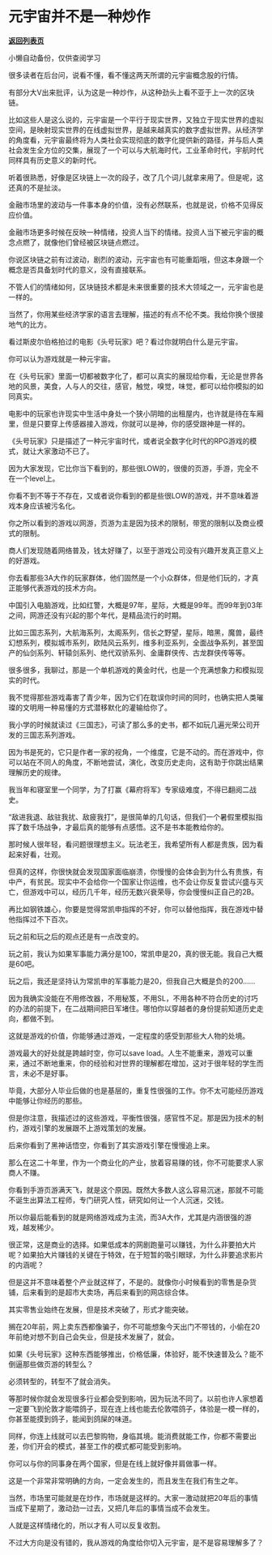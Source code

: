 # 元宇宙并不是一种炒作

[**返回列表页**](/gzh/记忆承载3)

小懒自动备份，仅供查阅学习

很多读者在后台问，说看不懂，看不懂这两天所谓的元宇宙概念股的行情。  

  

有部分大V出来批评，认为这是一种炒作，从这种劲头上看不亚于上一次的区块链。

  

比如这些人是这么说的，元宇宙是一个平行于现实世界，又独立于现实世界的虚拟空间，是映射现实世界的在线虚拟世界，是越来越真实的数字虚拟世界。从经济学的角度看，元宇宙最终将为人类社会实现彻底的数字化提供新的路径，并与后人类社会发生全方位的交集，展现了一个可以与大航海时代，工业革命时代，宇航时代同样具有历史意义的新时代。

  

听着很熟悉，好像是区块链上一次的段子，改了几个词儿就拿来用了。但是呢，这还真的不是扯淡。

  

金融市场里的波动与一件事本身的价值，没有必然联系，也就是说，价格不见得反应价值。

  

金融市场更多时候在反映一种情绪，投资人当下的情绪。投资人当下被元宇宙的概念点燃了，就像他们曾经被区块链点燃过。

  

你说区块链之前有过波动，剧烈的波动，元宇宙也有可能重蹈哦，但这本身跟一个概念是否具备划时代的意义，没有直接联系。

  

不管人们的情绪如何，区块链技术都是未来很重要的技术大领域之一，元宇宙也是一样的。

  

当然了，你用某些经济学家的语言去理解，描述的有点不伦不类。我给你换个很接地气的比方。  

  

看过斯皮尔伯格拍过的电影《头号玩家》吧？看过你就明白什么是元宇宙。

  

你可以认为游戏就是一种元宇宙。  

  

在《头号玩家》里面一切都被数字化了，都可以真实的展现给你看，无论是世界各地的风景，美食，人与人的交往，感官，触觉，嗅觉，味觉，都可以给你模拟的如同真实。  

  

电影中的玩家也许现实中生活中身处一个狭小阴暗的出租屋内，也许就是待在车厢里，但是只要穿上传感器接入游戏，你就可以是神，你的感受跟神是一样的。  

  

《头号玩家》只是描述了一种元宇宙时代，或者说全数字化时代的RPG游戏的模式，就让大家激动不已了。

  

因为大家发现，它比你当下看到的，那些很LOW的，很傻的页游，手游，完全不在一个level上。

  

你看不到不等于不存在，又或者说你看到的都是些很LOW的游戏，并不意味着游戏本身应该被污名化。

  

你之所以看到的游戏以网游，页游为主是因为技术的限制，带宽的限制以及商业模式的限制。  

  

商人们发现随着网络普及，钱太好赚了，以至于游戏公司没有兴趣开发真正意义上的好游戏。

  

你去看那些3A大作的玩家群体，他们固然是一个小众群体，但是他们玩的，才真正能够代表游戏的技术方向。

  

中国引入电脑游戏，比如红警，大概是97年，星际，大概是99年。而99年到03年之间，网游还没有兴起的那个年代，是精品流行的时期。

  

比如三国志系列，大航海系列，太阁系列，信长之野望，星际，暗黑，魔兽，最终幻想系列，模拟城市系列，欧陆风云系列，维多利亚系列，全面战争系列，甚至国产的仙剑系列、轩辕剑系列、绝代双骄系列、金庸群侠传、古龙群侠传等等。

  

很多很多，我聊过，那是一个单机游戏的黄金时代，也是一个充满想象力和模拟现实的时代。

  

我不觉得那些游戏毒害了青少年，因为它们在耽误你时间的同时，也确实把人类璀璨的文明用一种易懂的方式潜移默化的灌输给你了。

  

我小学的时候就读过《三国志》，可读了那么多的史书，都不如玩几遍光荣公司开发的三国志系列游戏。

  

因为书是死的，它只是作者一家的视角，一个维度，它是不动的。而在游戏中，你可以站在不同人的角度，不断地尝试，演化，改变历史走向，这有助于你跳出结果理解历史的规律。

  

我当年和寝室里一个同学，为了打赢《幕府将军》专家级难度，不得已翻阅二战史。

  

“敌进我退、敌驻我扰、敌疲我打”，是很简单的几句话，但我们一个暑假里模拟指挥了数千场战争，才最后真的能够有点感悟。这不是书本能教给你的。

  

那时候人很年轻，看问题很理想主义。玩法老王，我希望所有人都是贵族，因为看起来好看，壮观。

  

但真的这样，你很快就会发现国家面临崩溃，你慢慢的会体会到为什么有贵族，有中产，有贫民。现实中不会给你一个国家让你运维，也不会让你反复尝试兴盛与灭亡，但游戏中可以，经历几千年，经历无数兴衰荣辱，你会慢慢纠正自己的2B。  

  

再比如钢铁雄心，你要是觉得常凯申指挥的不好，你可以替他指挥，我在游戏中替他指挥过不下百次。  

  

玩之前和玩之后的观点还是有一点改变的。  

  

玩之前，我认为如果军事能力满分是100，常凯申是20，真的很无能。我自己大概是60吧。

  

玩之后，我还是坚持认为常凯申的军事能力是20，但我自己大概是负的200......

  

因为我确实没能在不用修改器，不用秘笈，不用SL，不用各种不符合历史的讨巧的办法的前提下，在二战期间把日军堵住。哪怕你以穿越者的身份提前知道历史走向，都做不到。  

  

这就是游戏的价值，你能够通过游戏，一定程度的感受到那些大人物的处境。  

  

游戏最大的好处就是跨越时空，你可以save
load。人生不能重来，游戏可以重来，通过不断地重来，你的经验和对世界的理解都在增加，这对于很年轻的学生而言，未必不是好事。

  

毕竟，大部分人毕业后做的也是基层的，重复性很强的工作。你不太可能经历游戏中能够让你经历的那些。  

  

但是你注意，我描述过的这些游戏，平衡性很强，感官性不足。那是因为技术的制约，游戏引擎的发展跟不上游戏策划的发展。

  

后来你看到了黑神话悟空，你看到了其实游戏引擎在慢慢追上来。  

  

那么在这二十年里，作为一个商业化的产业，放着容易赚的钱，你不可能要求人家商人不赚。  

  

你看到手游页游满天飞，就是这个原因。既然大多数人这么容易沉迷，那就不可能不诞生出算法工程师，专门研究人性，研究如何让一个人沉迷，交钱。

  

所以你最后能看到的就是网络游戏成为主流，而3A大作，尤其是内涵很强的游戏，越发稀少。

  

很正常，这是商业的选择。如果低成本的网剧跑量可以赚钱，为什么非要拍大片呢？如果拍大片赚钱的关键在于特效，在于短暂的吸引眼球，为什么非要追求影片的内涵呢？

  

但是这并不意味着整个产业就这样了，不是的。就像你小时候看到的零售是杂货铺，后来看到的是超市大卖场，再后来看到的网店综合体。  

  

其实零售业始终在发展，但是技术突破了，形式才能突破。

  

搁在20年前，网上卖东西都像骗子，你不可能想象今天出门不带钱的，小偷在20年前绝对想不到自己会失业，但是技术发展了，就会。  

  

如果《头号玩家》这种东西能够推出，价格低廉，体验好，能不快速普及么？能不倒逼那些做页游的转型么？  

  

必须转型的，转型不了就会消失。

  

等那时候你就会发现很多行业都会受到影响，因为玩法不同了。以前也许人家想着一定要飞到伦敦才能喂鸽子，现在连上线也能去伦敦喂鸽子，体验是一模一样的，你甚至能摸到鸽子，能闻到鸽屎的味道。  

  

同样，你连上线就可以去巴黎购物，身临其境。能消费就能工作，你都不需要出差，你们开会的模式，甚至工作的模式都可能受到影响。  

  

你可以与你的同事身在两个国家，但是在线上就好像并肩做事一样。  

  

这是一个非常非常明确的方向，一定会发生的，而且发生在我们有生之年。  

  

当然，市场里可能就是在炒作，市场就是这样的。大家一激动就把20年后的事情当成下星期了，激动劲一过去，又把几年后的事情当成不会发生。

  

人就是这样情绪化的，所以才有人可以反复收割。

  

不过大方向是没有错的，我从游戏的角度给你切入元宇宙，是不是容易理解多了？

